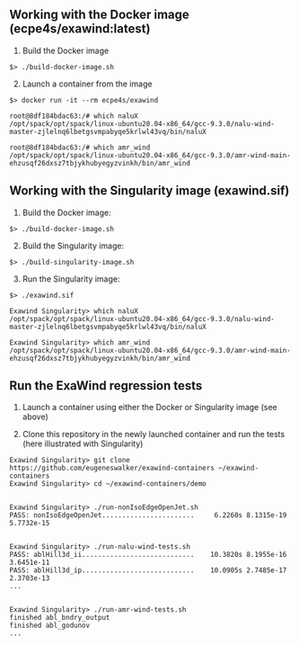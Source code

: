 ## Working with the Docker image (ecpe4s/exawind:latest)
1. Build the Docker image
```
$> ./build-docker-image.sh
```

2. Launch a container from the image
```
$> docker run -it --rm ecpe4s/exawind

root@8df184bdac63:/# which naluX
/opt/spack/opt/spack/linux-ubuntu20.04-x86_64/gcc-9.3.0/nalu-wind-master-zjlelnq6lbetgsvmpabyqe5krlwl43vq/bin/naluX

root@8df184bdac63:/# which amr_wind
/opt/spack/opt/spack/linux-ubuntu20.04-x86_64/gcc-9.3.0/amr-wind-main-ehzusqf26dxsz7tbjykhubyegyzvinkh/bin/amr_wind
```

## Working with the Singularity image (exawind.sif)

1. Build the Docker image:
```
$> ./build-docker-image.sh
```

2. Build the Singularity image:
```
$> ./build-singularity-image.sh
```

3. Run the Singularity image:
```
$> ./exawind.sif

Exawind Singularity> which naluX
/opt/spack/opt/spack/linux-ubuntu20.04-x86_64/gcc-9.3.0/nalu-wind-master-zjlelnq6lbetgsvmpabyqe5krlwl43vq/bin/naluX

Exawind Singularity> which amr_wind
/opt/spack/opt/spack/linux-ubuntu20.04-x86_64/gcc-9.3.0/amr-wind-main-ehzusqf26dxsz7tbjykhubyegyzvinkh/bin/amr_wind
```

## Run the ExaWind regression tests

1. Launch a container using either the Docker or Singularity image (see above)

2. Clone this repository in the newly launched container and run the tests (here illustrated with Singularity)
```
Exawind Singularity> git clone https://github.com/eugeneswalker/exawind-containers ~/exawind-containers
Exawind Singularity> cd ~/exawind-containers/demo


Exawind Singularity> ./run-nonIsoEdgeOpenJet.sh
PASS: nonIsoEdgeOpenJet.......................     6.2260s 8.1315e-19 5.7732e-15


Exawind Singularity> ./run-nalu-wind-tests.sh
PASS: ablHill3d_ii............................    10.3820s 8.1955e-16 3.6451e-11
PASS: ablHill3d_ip............................    10.0905s 2.7485e-17 2.3703e-13
...


Exawind Singularity> ./run-amr-wind-tests.sh
finished abl_bndry_output
finished abl_godunov
...
```

